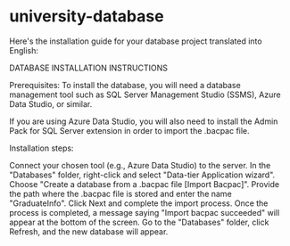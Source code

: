 # university-database


Here's the installation guide for your database project translated into English:

DATABASE INSTALLATION INSTRUCTIONS

Prerequisites: To install the database, you will need a database management tool such as SQL Server Management Studio (SSMS), Azure Data Studio, or similar.

If you are using Azure Data Studio, you will also need to install the Admin Pack for SQL Server extension in order to import the .bacpac file.

Installation steps:

Connect your chosen tool (e.g., Azure Data Studio) to the server.
In the "Databases" folder, right-click and select "Data-tier Application wizard".
Choose "Create a database from a .bacpac file [Import Bacpac]".
Provide the path where the .bacpac file is stored and enter the name "GraduateInfo".
Click Next and complete the import process.
Once the process is completed, a message saying "Import bacpac succeeded" will appear at the bottom of the screen.
Go to the "Databases" folder, click Refresh, and the new database will appear.
